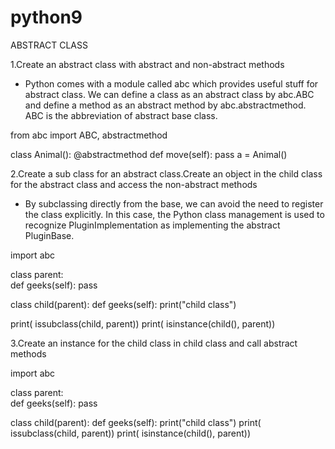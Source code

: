 # python9
ABSTRACT CLASS


1.Create an abstract class with abstract and non-abstract methods

* Python comes with a module called abc which provides useful stuff for abstract class.
We can define a class as an abstract class by abc.ABC and define a method as an abstract method by abc.abstractmethod. ABC is the abbreviation of abstract base class.

from abc import ABC, abstractmethod

class Animal():
    @abstractmethod
    def move(self):
        pass
a = Animal()


2.Create a sub class for an abstract class.Create an object in the child class for the abstract class and access the non-abstract methods

* By subclassing directly from the base, we can avoid the need to register the class explicitly. In this case, the Python class management is used to recognize PluginImplementation as implementing the abstract PluginBase. 
 
 import abc
 
class parent:      
    def geeks(self):
        pass
 
class child(parent):
    def geeks(self):
        print("child class")
 
print( issubclass(child, parent))
print( isinstance(child(), parent))


3.Create an instance for the child class in child class and call abstract methods

import abc
 
class parent:      
    def geeks(self):
        pass
 
class child(parent):
    def geeks(self):
        print("child class")
print( issubclass(child, parent))
print( isinstance(child(), parent))


